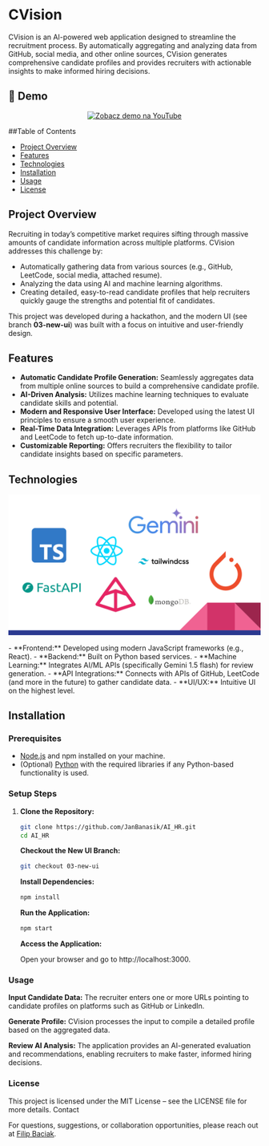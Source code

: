 # CVision

CVision is an AI-powered web application designed to streamline the recruitment process. By automatically aggregating and analyzing data from GitHub, social media, and other online sources, CVision generates comprehensive candidate profiles and provides recruiters with actionable insights to make informed hiring decisions.

## 🎥 Demo

<p align="center">
  <a href="https://youtu.be/V4Z31Cdvlxw">
    <img src="https://img.youtube.com/vi/V4Z31Cdvlxw/0.jpg" alt="Zobacz demo na YouTube" width="640">
  </a>
</p>

##Table of Contents

- [Project Overview](#Project-overview)
- [Features](#Features)
- [Technologies](#Technologies)
- [Installation](#Installation)
- [Usage](#Usage)
- [License](#License)

## Project Overview

Recruiting in today’s competitive market requires sifting through massive amounts of candidate information across multiple platforms. CVision addresses this challenge by:
- Automatically gathering data from various sources (e.g., GitHub, LeetCode, social media, attached resume).
- Analyzing the data using AI and machine learning algorithms.
- Creating detailed, easy-to-read candidate profiles that help recruiters quickly gauge the strengths and potential fit of candidates.

This project was developed during a hackathon, and the modern UI (see branch **03-new-ui**) was built with a focus on intuitive and user-friendly design.

## Features

- **Automatic Candidate Profile Generation:** Seamlessly aggregates data from multiple online sources to build a comprehensive candidate profile.
- **AI-Driven Analysis:** Utilizes machine learning techniques to evaluate candidate skills and potential.
- **Modern and Responsive User Interface:** Developed using the latest UI principles to ensure a smooth user experience.
- **Real-Time Data Integration:** Leverages APIs from platforms like GitHub and LeetCode to fetch up-to-date information.
- **Customizable Reporting:** Offers recruiters the flexibility to tailor candidate insights based on specific parameters.

## Technologies
<p align="center">
  <img src="assets/stack.png" alt="Stack technologiczny" width="600"/>
</p>
- **Frontend:** Developed using modern JavaScript frameworks (e.g., React).
- **Backend:** Built on Python based services.
- **Machine Learning:** Integrates AI/ML APIs (specifically Gemini 1.5 flash) for review generation.
- **API Integrations:** Connects with APIs of GitHub, LeetCode (and more in the future) to gather candidate data.
- **UI/UX:** Intuitive UI on the highest level.

## Installation

### Prerequisites

- [Node.js](https://nodejs.org/) and npm installed on your machine.
- (Optional) [Python](https://www.python.org/) with the required libraries if any Python-based functionality is used.

### Setup Steps

1. **Clone the Repository:**

   ```bash
   git clone https://github.com/JanBanasik/AI_HR.git
   cd AI_HR
   ```

    **Checkout the New UI Branch:**
    ```bash
    git checkout 03-new-ui
    ```

    **Install Dependencies:**
    ```bash
    npm install
    ```

    **Run the Application:**
    ````bash
    npm start
    ````
    **Access the Application:**

    Open your browser and go to http://localhost:3000.

### Usage

**Input Candidate Data:** The recruiter enters one or more URLs pointing to candidate profiles on platforms such as GitHub or LinkedIn.

**Generate Profile:** CVision processes the input to compile a detailed profile based on the aggregated data.

**Review AI Analysis:** The application provides an AI-generated evaluation and recommendations, enabling recruiters to make faster, informed hiring decisions.

### License

This project is licensed under the MIT License – see the LICENSE file for more details.
Contact

For questions, suggestions, or collaboration opportunities, please reach out at [Filip Baciak](f.baciak@student.uw.edu.pl).



